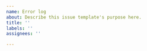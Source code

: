 ```yaml
---
name: Error log
about: Describe this issue template's purpose here.
title: ''
labels: ''
assignees: ''

---
```



